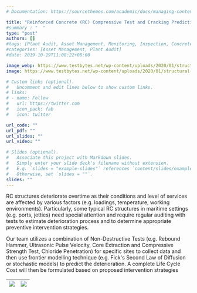 ```yaml
---
# Documentation: https://sourcethemes.com/academic/docs/managing-content/

title: "Reinforced Concrete (RC) Compressive Test and Cracking Prediction"
#summary : "  "
type: "post"
authors: []
#tags: [Plant Audit, Asset Management, Monitoring, Inspection, Concrete Structure]
#categories: [Asset Management, Plant Audit]
#date: 2019-10-19T11:08:22+08:00

image_webp: https://www.testbytes.net/wp-content/uploads/2020/01/structural-testing-1280x720.png
image: https://www.testbytes.net/wp-content/uploads/2020/01/structural-testing-1280x720.png

# Custom links (optional).
#   Uncomment and edit lines below to show custom links.
# links:
# - name: Follow
#   url: https://twitter.com
#   icon_pack: fab
#   icon: twitter

url_code: ""
url_pdf: ""
url_slides: ""
url_video: ""

# Slides (optional).
#   Associate this project with Markdown slides.
#   Simply enter your slide deck's filename without extension.
#   E.g. `slides = "example-slides"` references `content/slides/example-slides.md`.
#   Otherwise, set `slides = ""`.
slides: ""
---
```


RC structures deteriorate overtime as their conditions and level of services are affected by various factors (e.g. loadings, temperature, working environments). Particularly, some typical RC structures in maritime settings (e.g. ports, jetties) need special attention and require regular auditing with tests to estimate deterioration process and to determine appropriate preventive intervention strategies.

Our team utilizes a combination of Non-Destructive Tests (e.g. Rebound Hammer, Ultrasonic Pulse Velocity, Core Extraction and Compressive Strength Test, Chloride Penetration) for specific sites to collect data and then use frontier modelling technique (e.g. Fick's Second Law of Diffusion or stochastic models) to predict the deterioration. A complete Life Cycle Cost will then be formulated based on proposed intervention strategies

| ![](/images/auditing/jetty.png)|![](/images/auditing/concretecoring.png)
|:---:|:---:|


<!-- Back to [Services](/service) -->
